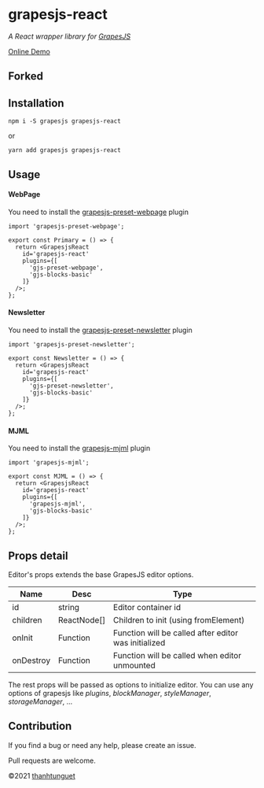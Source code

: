 grapesjs-react
==============
_A React wrapper library for [GrapesJS](https://grapesjs.com)_

[Online Demo](https://thanhtunguet.github.io/grapesjs-react)

## Forked

## Installation

```shell
npm i -S grapesjs grapesjs-react
```

or

```shell
yarn add grapesjs grapesjs-react
```

## Usage

#### WebPage

You need to install the [grapesjs-preset-webpage](https://www.npmjs.com/package/grapesjs-preset-webpage) plugin

```tsx
import 'grapesjs-preset-webpage';

export const Primary = () => {
  return <GrapesjsReact
    id='grapesjs-react'
    plugins={[
      'gjs-preset-webpage',
      'gjs-blocks-basic'
    ]}
  />;
};
```

#### Newsletter

You need to install the [grapesjs-preset-newsletter](https://www.npmjs.com/package/grapesjs-preset-newsletter) plugin

```tsx
import 'grapesjs-preset-newsletter';

export const Newsletter = () => {
  return <GrapesjsReact
    id='grapesjs-react'
    plugins={[
      'gjs-preset-newsletter',
      'gjs-blocks-basic'
    ]}
  />;
};
```

#### MJML

You need to install the [grapesjs-mjml](https://www.npmjs.com/package/grapesjs-mjml) plugin

```tsx
import 'grapesjs-mjml';

export const MJML = () => {
  return <GrapesjsReact
    id='grapesjs-react'
    plugins={[
      'grapesjs-mjml',
      'gjs-blocks-basic'
    ]}
  />;
};
```

## Props detail

Editor's props extends the base GrapesJS editor options.

| Name | Desc | Type |
| -- | -- | -- |
| id | string | Editor container id |
| children | ReactNode[] | Children to init (using fromElement) |
| onInit | Function<Editor> | Function will be called after editor was initialized |
| onDestroy | Function<void> | Function will be called when editor unmounted |

The rest props will be passed as options to initialize editor. You can use any options of grapesjs like *plugins*, *blockManager*, *styleManager*, *storageManager*, ...

## Contribution

If you find a bug or need any help, please create an issue.

Pull requests are welcome.

&copy;2021 [thanhtunguet](https://thanhtunguet.github.io)
